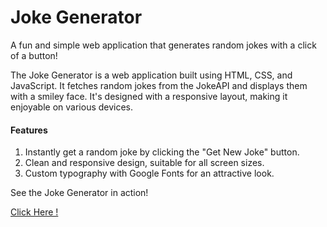 <h1> Joke Generator  </h1>

<p>A fun and simple web application that generates random jokes with a click of a button!</p>

<p>The Joke Generator is a web application built using HTML, CSS, and JavaScript. It fetches random jokes from the JokeAPI and displays them with a smiley face. It's designed with a responsive layout, making it enjoyable on various devices.</p>

<h4>Features</h4>

<ol>
  <li>Instantly get a random joke by clicking the "Get New Joke" button.</li>
  <li>Clean and responsive design, suitable for all screen sizes.</li>
  <li>Custom typography with Google Fonts for an attractive look.</li>
</ol>

<p>See the Joke Generator in action! </p>  <a href="https://rvp6696.github.io/Joke-Application/" target="_blank" title="Joke-Generator"> Click Here ! </a>
